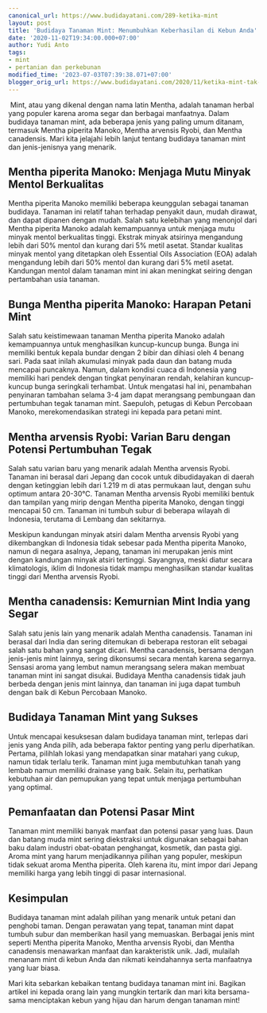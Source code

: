 ```yaml
---
canonical_url: https://www.budidayatani.com/289-ketika-mint
layout: post
title: 'Budidaya Tanaman Mint: Menumbuhkan Keberhasilan di Kebun Anda'
date: '2020-11-02T19:34:00.000+07:00'
author: Yudi Anto
tags:
- mint
- pertanian dan perkebunan
modified_time: '2023-07-03T07:39:38.071+07:00'
blogger_orig_url: https://www.budidayatani.com/2020/11/ketika-mint-tak-lagi-menjalar.html
---
```


 Mint, atau yang dikenal dengan nama latin Mentha, adalah tanaman herbal yang populer karena aroma segar dan berbagai manfaatnya. Dalam budidaya tanaman mint, ada beberapa jenis yang paling umum ditanam, termasuk Mentha piperita Manoko, Mentha arvensis Ryobi, dan Mentha canadensis. Mari kita jelajahi lebih lanjut tentang budidaya tanaman mint dan jenis-jenisnya yang menarik.

## Mentha piperita Manoko: Menjaga Mutu Minyak Mentol Berkualitas

Mentha piperita Manoko memiliki beberapa keunggulan sebagai tanaman budidaya. Tanaman ini relatif tahan terhadap penyakit daun, mudah dirawat, dan dapat dipanen dengan mudah. Salah satu kelebihan yang menonjol dari Mentha piperita Manoko adalah kemampuannya untuk menjaga mutu minyak mentol berkualitas tinggi. Ekstrak minyak atsirinya mengandung lebih dari 50% mentol dan kurang dari 5% metil asetat. Standar kualitas minyak mentol yang ditetapkan oleh Essential Oils Association (EOA) adalah mengandung lebih dari 50% mentol dan kurang dari 5% metil asetat. Kandungan mentol dalam tanaman mint ini akan meningkat seiring dengan pertambahan usia tanaman.

## Bunga Mentha piperita Manoko: Harapan Petani Mint

Salah satu keistimewaan tanaman Mentha piperita Manoko adalah kemampuannya untuk menghasilkan kuncup-kuncup bunga. Bunga ini memiliki bentuk kepala bundar dengan 2 bibir dan dihiasi oleh 4 benang sari. Pada saat inilah akumulasi minyak pada daun dan batang muda mencapai puncaknya. Namun, dalam kondisi cuaca di Indonesia yang memiliki hari pendek dengan tingkat penyinaran rendah, kelahiran kuncup-kuncup bunga seringkali terhambat. Untuk mengatasi hal ini, penambahan penyinaran tambahan selama 3-4 jam dapat merangsang pembungaan dan pertumbuhan tegak tanaman mint. Saepuloh, petugas di Kebun Percobaan Manoko, merekomendasikan strategi ini kepada para petani mint.

## Mentha arvensis Ryobi: Varian Baru dengan Potensi Pertumbuhan Tegak

Salah satu varian baru yang menarik adalah Mentha arvensis Ryobi. Tanaman ini berasal dari Jepang dan cocok untuk dibudidayakan di daerah dengan ketinggian lebih dari 1.219 m di atas permukaan laut, dengan suhu optimum antara 20-30°C. Tanaman Mentha arvensis Ryobi memiliki bentuk dan tampilan yang mirip dengan Mentha piperita Manoko, dengan tinggi mencapai 50 cm. Tanaman ini tumbuh subur di beberapa wilayah di Indonesia, terutama di Lembang dan sekitarnya.

Meskipun kandungan minyak atsiri dalam Mentha arvensis Ryobi yang dikembangkan di Indonesia tidak sebesar pada Mentha piperita Manoko, namun di negara asalnya, Jepang, tanaman ini merupakan jenis mint dengan kandungan minyak atsiri tertinggi. Sayangnya, meski diatur secara klimatologis, iklim di Indonesia tidak mampu menghasilkan standar kualitas tinggi dari Mentha arvensis Ryobi.

## Mentha canadensis: Kemurnian Mint India yang Segar

Salah satu jenis lain yang menarik adalah Mentha canadensis. Tanaman ini berasal dari India dan sering ditemukan di beberapa restoran elit sebagai salah satu bahan yang sangat dicari. Mentha canadensis, bersama dengan jenis-jenis mint lainnya, sering dikonsumsi secara mentah karena segarnya. Sensasi aroma yang lembut namun merangsang selera makan membuat tanaman mint ini sangat disukai. Budidaya Mentha canadensis tidak jauh berbeda dengan jenis mint lainnya, dan tanaman ini juga dapat tumbuh dengan baik di Kebun Percobaan Manoko.

## Budidaya Tanaman Mint yang Sukses

Untuk mencapai kesuksesan dalam budidaya tanaman mint, terlepas dari jenis yang Anda pilih, ada beberapa faktor penting yang perlu diperhatikan. Pertama, pilihlah lokasi yang mendapatkan sinar matahari yang cukup, namun tidak terlalu terik. Tanaman mint juga membutuhkan tanah yang lembab namun memiliki drainase yang baik. Selain itu, perhatikan kebutuhan air dan pemupukan yang tepat untuk menjaga pertumbuhan yang optimal.

## Pemanfaatan dan Potensi Pasar Mint

Tanaman mint memiliki banyak manfaat dan potensi pasar yang luas. Daun dan batang muda mint sering diekstraksi untuk digunakan sebagai bahan baku dalam industri obat-obatan penghangat, kosmetik, dan pasta gigi. Aroma mint yang harum menjadikannya pilihan yang populer, meskipun tidak sekuat aroma Mentha piperita. Oleh karena itu, mint impor dari Jepang memiliki harga yang lebih tinggi di pasar internasional.

## Kesimpulan

Budidaya tanaman mint adalah pilihan yang menarik untuk petani dan penghobi taman. Dengan perawatan yang tepat, tanaman mint dapat tumbuh subur dan memberikan hasil yang memuaskan. Berbagai jenis mint seperti Mentha piperita Manoko, Mentha arvensis Ryobi, dan Mentha canadensis menawarkan manfaat dan karakteristik unik. Jadi, mulailah menanam mint di kebun Anda dan nikmati keindahannya serta manfaatnya yang luar biasa.

Mari kita sebarkan kebaikan tentang budidaya tanaman mint ini. Bagikan artikel ini kepada orang lain yang mungkin tertarik dan mari kita bersama-sama menciptakan kebun yang hijau dan harum dengan tanaman mint!

